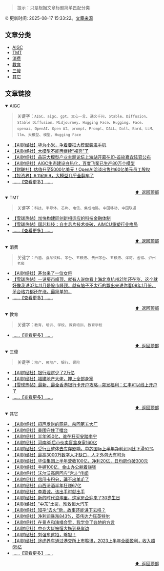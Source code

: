 > 提示：只是根据文章标题简单匹配分类

:alarm_clock: 更新时间: 2025-08-17 15:33:22。[文章来源](/README.md)

## 文章分类

- [AIGC](#aigc) 
- [TMT](#tmt) 
- [消费](#消费) 
- [教育](#教育) 
- [三傻](#三傻) 
- [其它](#其它) 

## 文章链接

<details open>
<summary id="aigc">
 AIGC
</summary>
<p></p>


> 关键字：`AIGC`、`aigc`、`gpt`、`文心一言`、`通义千问`、`Stable`、`Diffusion`、`Stable Diffusion`、`Midjourney`、`Hugging Face`、`Hugging`、`Face`、`openai`、`OpenAI`、`Open AI`、`prompt`、`Prompt`、`DALL`、`Dall`、`Bard`、`LLM`、`llm`、`大模型`、`模型`、`Hugging Face`



- [【AI财经社】华为小米，争着要把大模型装进手机](https://www.aicaijing.com.cn/article/18594)
- [【AI财经社】大模型不能再继续“裸奔”了](https://www.aicaijing.com.cn/article/18574)
- [【AI财经社】品玩大模型产业主题论坛上海站开幕在即-首轮嘉宾阵容公布](https://www.aicaijing.com.cn/article/18569)
- [【AI财经社】AIGC生态建设白热化，百度飞桨已生产80万个模型](https://www.aicaijing.com.cn/article/18570)
- [【财联社】估值升至5000亿美元！OpenAI洽谈出售约60亿美元员工股权](https://www.cls.cn/detail/2117072)
- [【投资界】9.11和9.9，大模型几乎全翻车了](https://posts.careerengine.us/p/6697778c44726b29bffa3a09)
- [......【查看更多】......](/details/tags/aigc.md)

<div align="right"><a href="#文章分类">⬆ &nbsp;返回顶部</a></div>
</details>

<details open>
<summary id="tmt">
 TMT
</summary>
<p></p>


> 关键字：`科技`、`半导体`、`芯片`、`电信`、`集成电路`、`中国移动`、`中国联通`



- [【雪球热帖】加快构建同创新相适应的科技金融体制](https://xueqiu.com/9193403816/313561745)
- [【雪球热帖】国芯科技：自主芯片技术突破，AIMCU重塑行业格局](https://xueqiu.com/8151841495/313402043)
- [......【查看更多】......](/details/tags/tech.md)

<div align="right"><a href="#文章分类">⬆ &nbsp;返回顶部</a></div>
</details>

<details open>
<summary id="消费">
 消费
</summary>
<p></p>


> 关键字：`白酒`、`食品饮料`、`茅台`、`五粮液`、`贵州茅台`、`五粮液`、`洋河`、`舍得`、`泸州老窖`



- [【AI财经社】茅台来了一位女将](https://www.aicaijing.com.cn/article/18587)
- [【雪球热帖】一说房市峰顶，就有人说你看上海北京杭州21年还在涨，这个就好像我说07年11月是股市峰顶，就有脑子不太行的飘出来说你看08年1月份，茅台格力都还在涨。最简单的...](https://xueqiu.com/8790885129/313480480)
- [......【查看更多】......](/details/tags/xiaofei.md)

<div align="right"><a href="#文章分类">⬆ &nbsp;返回顶部</a></div>
</details>

<details open>
<summary id="教育">
 教育
</summary>
<p></p>


> 关键字：`教育`、`培训`、`学校`、`教育培训`、`教育学校`



- [......【查看更多】......](/details/tags/teach.md)

<div align="right"><a href="#文章分类">⬆ &nbsp;返回顶部</a></div>
</details>

<details open>
<summary id="三傻">
 三傻
</summary>
<p></p>


> 关键字：`地产`、`房地产`、`银行`、`保险`



- [【AI财经社】银行理财少了2万亿](https://www.aicaijing.com.cn/article/18565)
- [【AI财经社】福建地产大佬，押上全部身家](https://www.aicaijing.com.cn/article/18567)
- [【雪球热帖】最新、最全香港银行卡开户攻略--突发福利：汇丰可以线上开户了](https://xueqiu.com/8108653112/313443790)
- [......【查看更多】......](/details/tags/house.md)

<div align="right"><a href="#文章分类">⬆ &nbsp;返回顶部</a></div>
</details>

<details open>
<summary id="其它">
 其它
</summary>
<p></p>




- [【AI财经社】闷声发财的网易，杀回第五大厂](https://www.aicaijing.com.cn/article/18610)
- [【AI财经社】美团守住了擂台](https://www.aicaijing.com.cn/article/18611)
- [【AI财经社】半年950亿，谁在狂买安踏李宁](https://www.aicaijing.com.cn/article/18607)
- [【AI财经社】河南85后小伙卖盲盒身家160亿](https://www.aicaijing.com.cn/article/18608)
- [【AI财经社】受行业整体去库存影响，中芯国际上半年净利润同比下滑52%](https://www.aicaijing.com.cn/article/18609)
- [【AI财经社】最高3000万数字人才缺口，人才外包大有可为](https://www.aicaijing.com.cn/article/18601)
- [【AI财经社】华住集团上半年营收100亿，净利20亿，日均房价破300元](https://www.aicaijing.com.cn/article/18602)
- [【AI财经社】手握100亿，金山办公躺着赚钱](https://www.aicaijing.com.cn/article/18603)
- [【AI财经社】沃尔沃高层回应“宫斗”传闻](https://www.aicaijing.com.cn/article/18604)
- [【AI财经社】信用卡积分，薅不出羊毛了](https://www.aicaijing.com.cn/article/18605)
- [【AI财经社】山西汾酒半年狂赚67亿](https://www.aicaijing.com.cn/article/18606)
- [【AI财经社】李嘉诚，该出手时就出手](https://www.aicaijing.com.cn/article/18596)
- [【AI财经社】新的时代浪潮里，这家房企迎来了30岁生日](https://www.aicaijing.com.cn/article/18597)
- [【AI财经社】“中东”土豪，难救恒大汽车](https://www.aicaijing.com.cn/article/18598)
- [【AI财经社】知乎“去火”后，故事还能讲下去吗？](https://www.aicaijing.com.cn/article/18599)
- [【AI财经社】净利润暴涨843%，英伟达力压英特尔](https://www.aicaijing.com.cn/article/18600)
- [【AI财经社】在景点和演唱会里，我学会了各地的方言](https://www.aicaijing.com.cn/article/18591)
- [【AI财经社】中介大佬被恒大拖到悬崖边](https://www.aicaijing.com.cn/article/18592)
- [【AI财经社】刘强东这招，够狠！](https://www.aicaijing.com.cn/article/18593)
- [【AI财经社】途虎养车通过港交所上市聆讯，2023上半年全面盈利，收入超65亿](https://www.aicaijing.com.cn/article/18595)
- [......【查看更多】......](/details/tags/other.md)

<div align="right"><a href="#文章分类">⬆ &nbsp;返回顶部</a></div>
</details>

